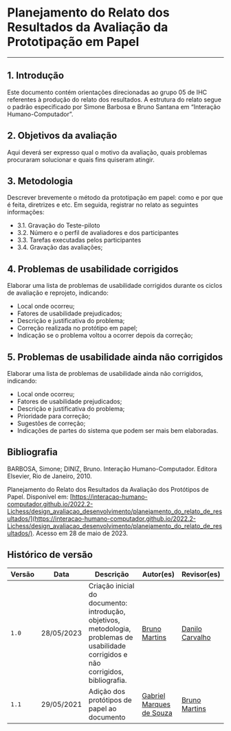 # Planejamento do Relato dos Resultados da Avaliação da Prototipação em Papel
---
## 1. Introdução
Este documento contém orientações direcionadas ao grupo 05 de IHC referentes à produção do relato dos resultados. A estrutura do relato segue o padrão especificado por Simone Barbosa e Bruno Santana em “Interação Humano-Computador”.

## 2. Objetivos da avaliação
Aqui deverá ser expresso qual o motivo da avaliação, quais problemas procuraram solucionar e quais fins quiseram atingir.

## 3. Metodologia
Descrever brevemente o método da prototipação em papel: como e por que é feita, diretrizes e etc. Em seguida, registrar no relato as seguintes informações:

- 3.1. Gravação do Teste-piloto
- 3.2. Número e o perfil de avaliadores e dos participantes
- 3.3. Tarefas executadas pelos participantes
- 3.4. Gravação das avaliações;

## 4. Problemas de usabilidade corrigidos
Elaborar uma lista de problemas de usabilidade corrigidos durante os ciclos de avaliação e reprojeto, indicando:

- Local onde ocorreu;
- Fatores de usabilidade prejudicados;
- Descrição e justificativa do problema;
- Correção realizada no protótipo em papel;
- Indicação se o problema voltou a ocorrer depois da correção;

## 5. Problemas de usabilidade ainda não corrigidos
Elaborar uma lista de problemas de usabilidade ainda não corrigidos, indicando:

- Local onde ocorreu;
- Fatores de usabilidade prejudicados;
- Descrição e justificativa do problema;
- Prioridade para correção;
- Sugestões de correção;
- Indicações de partes do sistema que podem ser mais bem elaboradas.


## Bibliografia
BARBOSA, Simone; DINIZ, Bruno. Interação Humano-Computador. Editora Elsevier, Rio de Janeiro, 2010.

Planejamento do Relato dos Resultados da Avaliação dos Protótipos de Papel. Disponível em: [https://interacao-humano-computador.github.io/2022.2-Lichess/design_avaliacao_desenvolvimento/planejamento_do_relato_de_resultados/](https://interacao-humano-computador.github.io/2022.2-Lichess/design_avaliacao_desenvolvimento/planejamento_do_relato_de_resultados/). Acesso em 28 de maio de 2023. 

## Histórico de versão
| Versão | Data | Descrição | Autor(es) | Revisor(es) |
| --- | --- | --- | --- | --- |
|  `1.0`   | 28/05/2023 | Criação inicial do documento: introdução, objetivos, metodologia, problemas de usabilidade corrigidos e não corrigidos, bibliografia. | [Bruno Martins](https://github.com/gitbmvb) | [Danilo Carvalho](https://github.com/Danilo-Carvalho-Antunes) |
|  `1.1`  | 29/05/2021 | Adição dos protótipos de papel ao documento | [Gabriel Marques de Souza](https://github.com/GabrielMS00) | [Bruno Martins](https://github.com/gitbmvb) |
